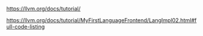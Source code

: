 https://llvm.org/docs/tutorial/

https://llvm.org/docs/tutorial/MyFirstLanguageFrontend/LangImpl02.html#full-code-listing
